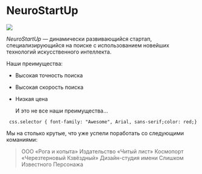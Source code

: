 # NeuroStartUp

![](https://netology-code.github.io/git-homeworks/introduction/assets/logo.png)

*NeuroStartUp* — динамически развивающийся стартап, специализирующийся на поиске с использованием 
 новейших технологий искусственного интеллекта.

Наши преимущества:
* Высокая точность поиска
* Высокая скорость поиска
* Низкая цена
 
  И это не все наши преимущества...

``` css.selector { font-family: "Awesome", Arial, sans-serif;color: red;}```

Мы на столько крутые, что уже успели поработать со следующими команиями: 

> ООО «Рога и копыта»
> Издательство «Читый лист»
> Космопорт «Черезтерновый Кзвёздный»
> Дизайн-студия имени Слишком Известного Персонажа
